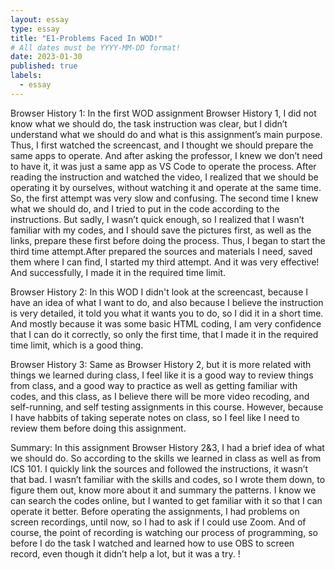```yaml
---
layout: essay
type: essay
title: "E1-Problems Faced In WOD!"
# All dates must be YYYY-MM-DD format!
date: 2023-01-30
published: true
labels:
  - essay
---
```

Browser History 1:
	In the first WOD assignment Browser History 1, I did not know what we should do, the task instruction was clear, but I didn’t understand what we should do and what is this assignment’s main purpose. Thus, I first watched the screencast, and I thought we should prepare the same apps to operate. And after asking the professor, I knew we don’t need to have it, it was just a same app as VS Code to operate the process. After reading the instruction and watched the video, I realized that we should be operating it by ourselves, without watching it and operate at the same time. So, the first attempt was very slow and confusing. The second time I knew what we should do, and I tried to put in the code according to the instructions. But sadly, I wasn’t quick enough, so I realized that I wasn’t familiar with my codes, and I should save the pictures first, as well as the links, prepare these first before doing the process. Thus, I began to start the third time attempt.After prepared the sources and materials I need, saved them where I can find, I started my third attempt. And it was very effective! And successfully, I made it in the required time limit.

Browser History 2:
	In this WOD I didn't look at the screencast, because I have an idea of what I want to do, and also because I believe the instruction is very detailed, it told you what it wants you to do, so I did it in a short time. And mostly because it was some basic HTML coding, I am very confidence that I can do it correctly, so only the first time, that I made it in the required time limit, which is a good thing.
	
Browser History 3:
	Same as Browser History 2, but it is more related with things we learned during class, I feel like it is a good way to review things from class, and a good way to practice as well as getting familiar with codes, and this class, as I believe there will be more video recoding, and self-running, and self testing assignments in this course. However, because I have habbits of taking seperate notes on class, so I feel like I need to review them before doing this assignment.

Summary:
	In this assignment Browser History 2&3, I had a brief idea of what we should do. So according to the skills we learned in class as well as from ICS 101. I quickly link the sources and followed the instructions, it wasn’t that bad. I wasn’t familiar with the skills and codes, so I wrote them down, to figure them out, know more about it and summary the patterns. I know we can search the codes online, but I wanted to get familiar with it so that I can operate it better.
	Before operating the assignments, I had problems on screen recordings, until now, so I had to ask if I could use Zoom. And of course, the point of recording is watching our process of programming, so before I do the task I watched and learned how to use OBS to screen record, even though it didn’t help a lot, but it was a try.
!
